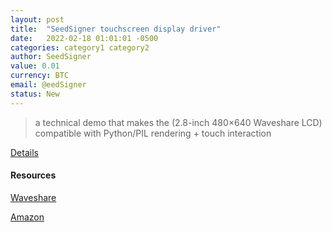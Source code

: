 ```yaml
---
layout: post
title:  "SeedSigner touchscreen display driver"
date:   2022-02-18 01:01:01 -0500
categories: category1 category2
author: SeedSigner
value: 0.01
currency: BTC
email: @eedSigner
status: New
---
```

 
> a technical demo that makes the (2.8-inch 480×640 Waveshare LCD) compatible with Python/PIL rendering + touch interaction

[Details](https://twitter.com/SeedSigner/status/1494778322240393224)

#### Resources

[Waveshare](https://www.waveshare.com/2.8inch-DPI-LCD.htm)

[Amazon](https://www.amazon.com/dp/B08LYYDH8Y/)
